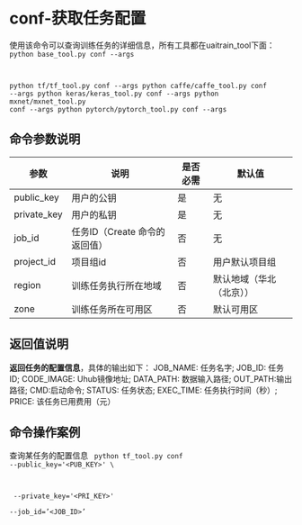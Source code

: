 



# conf-获取任务配置
使用该命令可以查询训练任务的详细信息，所有工具都在uaitrain\_tool下面：
<code>
python base_tool.py conf --args

python tf/tf_tool.py conf --args
python caffe/caffe_tool.py conf --args
python keras/keras_tool.py conf --args
python mxnet/mxnet_tool.py conf --args
python pytorch/pytorch_tool.py conf --args
</code>

## 命令参数说明
| 参数 | 说明 | 是否必需 | 默认值 |
| ---- | ---- | -------- | ------ |
| public\_key         | 用户的公钥                                              | 是              |        无     |
| private\_key        | 用户的私钥                                              | 是              |        无     |
| job\_id                | 任务ID（Create 命令的返回值）                 | 否              |      无      |
| project\_id         | 项目组id                                                  | 否               |        用户默认项目组   |
| region               | 训练任务执行所在地域                                 | 否               |       默认地域（华北（北京））   |
| zone                 | 训练任务所在可用区                                    | 否              |        默认可用区   |

## 返回值说明
**返回任务的配置信息**，具体的输出如下：
JOB\_NAME: 任务名字; JOB\_ID: 任务ID; CODE\_IMAGE: Uhub镜像地址; DATA\_PATH: 数据输入路径; OUT\_PATH:输出路径; CMD:启动命令; STATUS: 任务状态; EXEC\_TIME: 任务执行时间（秒）; PRICE: 该任务已用费用（元）

## 命令操作案例
查询某任务的配置信息
<code>
python tf_tool.py conf --public_key='<PUB_KEY>' \

​    --private_key='<PRI_KEY>' \
​    --job_id=’<JOB_ID>’
</code>